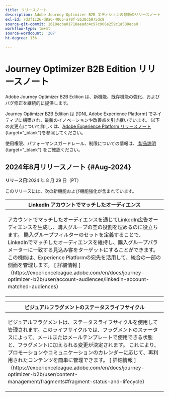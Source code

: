 ```yaml
---
title: リリースノート
description: Adobe Journey Optimizer B2B エディションの最新のリリースノート
exl-id: 7d3f1c26-d8a6-4065-a70f-5b30cb975dc8
source-git-commit: 1618ecba01718aeadc4c97c906e259c1a588eca0
workflow-type: tm+mt
source-wordcount: '207'
ht-degree: 13%

---
```


# Journey Optimizer B2B Edition リリースノート

Adobe Journey Optimizer B2B Edition は、新機能、既存機能の強化、およびバグ修正を継続的に提供します。

Journey Optimizer B2B Edition は [!DNL Adobe Experience Platform] でネイティブに構築され、最新のイノベーションや改善点を引き継いでいます。 以下の変更点について詳しくは、[Adobe Experience Platform リリースノート](https://experienceleague.adobe.com/ja/docs/experience-platform/release-notes/latest){target="_blank"}を参照してください。

使用権限、パフォーマンスガードレール、制限についての情報は、[ 製品説明 ](https://helpx.adobe.com/legal/product-descriptions/adobe-journey-optimizer-b2b.html){target="_blank"} をご確認ください。

## 2024年8月リリースノート {#Aug-2024}

**リリース日**:2024 年 8 月 29 日（PT）

このリリースには、次の新機能および機能強化が含まれています。

<table>
<thead>
<tr>
<th><strong>LinkedIn アカウントでマッチしたオーディエンス</strong><br/></th>
</tr>
</thead>
<tbody>
<tr>
<td>
<p>アカウントでマッチしたオーディエンスを通じてLinkedIn広告オーディエンスを生成し、購入グループの空の役割を埋めるのに役立ちます。 購入グループフィルターのセットを定義することで、LinkedInでマッチしたオーディエンスを維持し、購入グループパラメーターに一致する見込み客をターゲットにすることができます。 この機能は、Experience Platformの宛先を活用して、統合の一部の側面を管理します。 [ 詳細情報 ] （https://experienceleague.adobe.com/en/docs/journey-optimizer-b2b/user/account-audiences/linkedin-account-matched-audiences）</p>
</td>
</tr>
</tbody>
</table>

<table>
<thead>
<tr>
<th><strong>ビジュアルフラグメントのステータスライフサイクル</strong><br/></th>
</tr>
</thead>
<tbody>
<tr>
<td>
<p>ビジュアルフラグメントは、ステータスライフサイクルを使用して管理されます。このライフサイクルでは、フラグメントのステータスによって、メールまたはメールテンプレートで使用できる状態と、フラグメントに加えられる変更が決定されます。 これにより、プロモーションやコミュニケーションのカレンダーに応じて、再利用されたコンテンツを簡単に管理できます。 [ 詳細情報 ] （https://experienceleague.adobe.com/en/docs/journey-optimizer-b2b/user/content-management/fragments#fragment-status-and-lifecycle）</p>
</td>
</tr>
</tbody>
</table>
